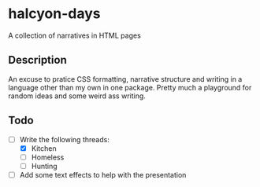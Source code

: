 # halcyon-days
A collection of narratives in HTML pages

## Description
An excuse to pratice CSS formatting, narrative structure and writing in a language other than my own in one package. Pretty much a playground for random ideas and some weird ass writing.

## Todo
- [ ] Write the following threads:
    - [x] Kitchen
    - [ ] Homeless
    - [ ] Hunting
- [ ] Add some text effects to help with the presentation

